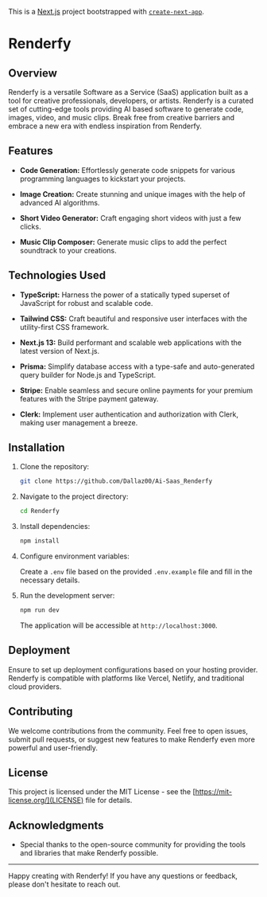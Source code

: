 This is a [Next.js](https://nextjs.org/) project bootstrapped with [`create-next-app`](https://github.com/vercel/next.js/tree/canary/packages/create-next-app).

# Renderfy

## Overview

Renderfy is a versatile Software as a Service (SaaS) application built as a tool for creative professionals, developers, or artists. Renderfy is a curated set of cutting-edge tools providing AI based software to generate code, images, video, and music clips. Break free from creative barriers and embrace a new era with endless inspiration from Renderfy.

## Features

- **Code Generation:** Effortlessly generate code snippets for various programming languages to kickstart your projects.

- **Image Creation:** Create stunning and unique images with the help of advanced AI algorithms.

- **Short Video Generator:** Craft engaging short videos with just a few clicks.

- **Music Clip Composer:** Generate music clips to add the perfect soundtrack to your creations.

## Technologies Used

- **TypeScript:** Harness the power of a statically typed superset of JavaScript for robust and scalable code.

- **Tailwind CSS:** Craft beautiful and responsive user interfaces with the utility-first CSS framework.

- **Next.js 13:** Build performant and scalable web applications with the latest version of Next.js.

- **Prisma:** Simplify database access with a type-safe and auto-generated query builder for Node.js and TypeScript.

- **Stripe:** Enable seamless and secure online payments for your premium features with the Stripe payment gateway.

- **Clerk:** Implement user authentication and authorization with Clerk, making user management a breeze.

## Installation

1. Clone the repository:

   ```bash
   git clone https://github.com/Dallaz00/Ai-Saas_Renderfy
   ```

2. Navigate to the project directory:

   ```bash
   cd Renderfy
   ```

3. Install dependencies:

   ```bash
   npm install
   ```

4. Configure environment variables:

   Create a `.env` file based on the provided `.env.example` file and fill in the necessary details.

5. Run the development server:

   ```bash
   npm run dev
   ```

   The application will be accessible at `http://localhost:3000`.

## Deployment

Ensure to set up deployment configurations based on your hosting provider. Renderfy is compatible with platforms like Vercel, Netlify, and traditional cloud providers.

## Contributing

We welcome contributions from the community. Feel free to open issues, submit pull requests, or suggest new features to make Renderfy even more powerful and user-friendly.

## License

This project is licensed under the MIT License - see the [https://mit-license.org/](LICENSE) file for details.

## Acknowledgments

- Special thanks to the open-source community for providing the tools and libraries that make Renderfy possible.

---

Happy creating with Renderfy! If you have any questions or feedback, please don't hesitate to reach out.